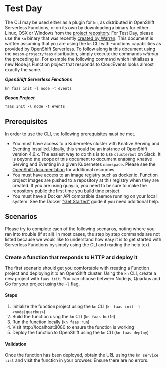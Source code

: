 # Test Day

The CLI may be used either as a plugin for `kn`, as distributed in OpenShift
Serverless Functions, or on its own by downloading a binary for either Linux,
OSX or Windows from the
[project repository](https://github.com/boson-project/faas/releases/). For Test
Day, please use the `kn` binary that was recently
[created by Warren](http://download.eng.bos.redhat.com/staging-cds/developer/openshift-serverless-clients/0.17.2-1/signed/).
This document is written assuming that you are using the `kn` CLI with Functions
capabilities as provided by OpenShift Serverless. To follow along in this
document using the `boson-project/faas` distribution, simply execute the
commands _without_ the preceding `kn`. For example the following command which
initializes a new Node.js Function project that responds to CloudEvents looks
almost exactly the same.

***OpenShift Serverless Functions***
```
kn faas init -l node -t events
```

***Boson Project***
```
faas init -l node -t events
```

## Prerequisites

In order to use the CLI, the following prerequisites must be met.

* You must have access to a Kubernetes cluster with Knative Serving and Eventing
  installed. Ideally, this should be an instance of OpenShift version 4.6.x. The
  easiest way to do this is to use `clusterbot` on Slack. It is beyond the scope
  of this document to document enabling Knative Serving and Eventing in a given
  Kubernetes `namespace`. Please see the
  [OpenShift documentation](https://srvke-486--ocpdocs.netlify.app/openshift-enterprise/latest/serverless/installing_serverless/installing-openshift-serverless.html)
  for additional resources.
* You must have access to an image registry such as docker.io. Function project
  images are pushed to a repository at this registry when they are created. If
  you are using quay.io, you need to be sure to make the repository public the
  first time you build time project.
* You must have a Docker API compatible daemon running on your local system. See
  the Docker ["Get Started"](https://www.docker.com/get-started) guide if you
  need additional help.

## Scenarios

Please try to complete each of the following scenarios, noting where you ran
into trouble (if at all). In most cases, the step by step commands are not
listed because we would like to understand how easy it is to get started with
Serverless Functions by simply using the CLI and reading the help text.


### Create a function that responds to HTTP and deploy it

The first scenario should get you comfortable with creating a Function project
and deploying it to an OpenShift cluster. Using the `kn` CLI, create a new
project with `faas init`. You can choose between Node.js, Quarkus and Go for
your project using the `-l` flag.

#### Steps

1. Initialize the function project using the `kn` CLI
   (`kn faas init -l <node|quarkus>`)
1. Build the function using the `kn` CLI (`kn faas build`)
1. Run the function locally (`kn faas run`)
1. Visit http://localhost:8080 to ensure the function is working
1. Deploy the function to OpenShift using the `kn` CLI (`kn faas deploy`)

#### Validation

Once the function has been deployed, obtain the URL using the `kn service list`
and visit the function in your browser. Ensure there are no errors.